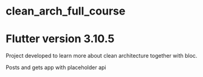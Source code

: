 # clean_arch_full_course

# Flutter version 3.10.5


Project developed to learn more about clean architecture together with bloc.

Posts and gets app with placeholder api


